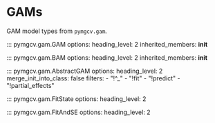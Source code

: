 # GAMs
GAM model types from ``pymgcv.gam``.


::: pymgcv.gam.GAM
    options:
        heading_level: 2
        inherited_members: __init__

::: pymgcv.gam.BAM
    options:
        heading_level: 2
        inherited_members: __init__

::: pymgcv.gam.AbstractGAM
    options:
        heading_level: 2
        merge_init_into_class: false
        filters:
          - "!^_"
          - "!fit"
          - "!predict"
          - "!partial_effects"

::: pymgcv.gam.FitState
    options:
        heading_level: 2

::: pymgcv.gam.FitAndSE
    options:
        heading_level: 2
